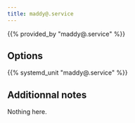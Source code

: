 ```yaml
---
title: maddy@.service
---
```


{{% provided_by "maddy@.service" %}}

## Options

{{% systemd_unit "maddy@.service" %}}

## Additionnal notes

Nothing here.